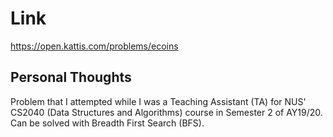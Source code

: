 # Link

https://open.kattis.com/problems/ecoins

## Personal Thoughts

Problem that I attempted while I was a Teaching Assistant (TA) for NUS' CS2040 (Data Structures and Algorithms) course in Semester 2 of AY19/20. Can be solved with Breadth First Search (BFS).

